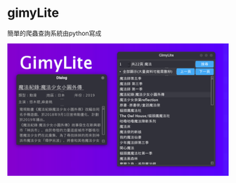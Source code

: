 # gimyLite

簡單的爬蟲查詢系統由python寫成

![image](https://github.com/kenwang92/gimyLite/blob/master/Demo.png)
